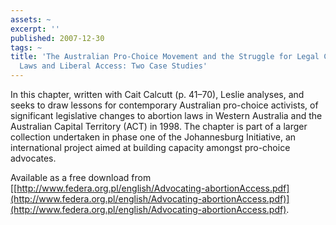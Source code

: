 ```yaml
---
assets: ~
excerpt: ''
published: 2007-12-30
tags: ~
title: 'The Australian Pro-Choice Movement and the Struggle for Legal Clarity, Liberal
  Laws and Liberal Access: Two Case Studies'
---
```

In this chapter, written with Cait Calcutt (p. 41–70), Leslie analyses,
and seeks to draw lessons for contemporary Australian pro-choice
activists, of significant legislative changes to abortion laws in
Western Australia and the Australian Capital Territory (ACT) in 1998.
The chapter is part of a larger collection undertaken in phase one of
the Johannesburg Initiative, an international project aimed at building
capacity amongst pro-choice advocates.

Available as a free download from
[[http://www.federa.org.pl/english/Advocating-abortionAccess.pdf](http://www.federa.org.pl/english/Advocating-abortionAccess.pdf)](http://www.federa.org.pl/english/Advocating-abortionAccess.pdf).